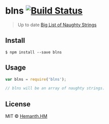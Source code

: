 # blns [![Build Status](https://travis-ci.org/hemanth/blns.svg?branch=master)](https://travis-ci.org/hemanth/blns)

> Up to date [Big List of Naughty Strings](https://github.com/minimaxir/big-list-of-naughty-strings)


## Install

```
$ npm install --save blns
```


## Usage

```js
var blns = require('blns');

// blns will be an array of naughty strings.
```

## License

MIT © [Hemanth.HM](http://h3manth.com)
